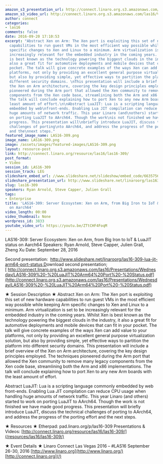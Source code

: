 ```yaml
---
amazon_s3_presentation_url: http://connect.linaro.org.s3.amazonaws.com/las16/Presentations/Wednesday/LAS16-309%20-%20From%20Big%20Iron%20to%20IoT.pdf
amazon_s3_video_url: http://connect.linaro.org.s3.amazonaws.com/las16/Videos/Wednesday/LAS16-309%20Server%20Ecosystem%20%20Xen%20on%20Arm%2C%20from%20Big%20Iron%20to%20IoT.mp4
author: connect
categories:
- las16
comments: false
date: 2016-09-20 17:10:53
excerpt: "Abstract Xen on Arm: The Xen port is exploiting this set of new hardware
  capabilities to run guest VMs in the most efficient way possible while keeping Arm
  specific changes to Xen and Linux to a minimum. Arm virtualization is set to be
  increasingly relevant for the embedded industry in the coming years. \nWhilst Xen
  is best known as the technology powering the biggest clouds in the industry, it
  also a great fit for automotive deployments and mobile devices that can fit in your
  pocket. The talk will give concrete examples of the ways Xen can add value to your
  platforms, not only by providing an excellent general purpose virtualization solution,
  but also by providing simple, yet effective ways to partition the platform into
  different security domains. \nThis presentation will include a brief overview of
  the Xen on Arm architecture, covering the key design principles employed. The techniques
  pioneered during the Arm port that allowed the Xen community to remove many legacy
  components from the Xen code base, streamlining both the Arm and x86 implementations.
  The talk will conclude explaining how to port Xen to any new Arm boards with the
  least amount of effort.\n\nAbstract LuaJIT: Lua is a scripting language commonly
  embedded by web\nfront-ends. Enabling Lua JIT compilation can reduce CPU usage when\nhandling
  huge amounts of network traffic. This year Linaro (and\nothers) started to work
  on porting LuaJIT to AArch64. Though the work\nis not finished we have made good
  progress. This presentation will\nbriefly introduce LuaJIT, discuss the technical
  challenges of porting\nto AArch64, and address the progress of the porting effort
  and the\nnext steps."
featured_image_name: LAS16-309.png
image_name: LAS16-309.png
image: /assets/images/featured-images/LAS16-309.png
layout: resource-post
link: http://connect.linaro.org/resource/las16/las16-309/
post_format:
- Video
session_id: LAS16-309
session_track: LEG
slideshare_embed_url: //www.slideshare.net/slideshow/embed_code/66357564
slideshare_presentation_url: http://www.slideshare.net/linaroorg/las16309-server-ecosystem-xen-on-arm-from-big-iron-to-iot-luajit-status-on-aarch64
slug: las16-309
speakers: Ryan Arnold, Steve Capper, Julien Grall
tags:
- Enterprise
title: 'LAS16-309: Server Ecosystem: Xen on Arm, from Big Iron to IoT & LuaJIT status
  on Aarch64'
video_length: 00:00
video_thumbnail: None
wordpress_id: 3833
youtube_video_url: https://youtu.be/ZTtCHF4FoqM
---
```


LAS16-309: Server Ecosystem: Xen on Arm, from Big Iron to IoT & LuaJIT status on Aarch64
Speakers: Ryan Arnold, Steve Capper, Julien Grall, Zheng Xu
Date: September 28, 2016

Second presentation:  [http://www.slideshare.net/linaroorg/las16-309-lua-jit-arm64-port-status
D](http://www.slideshare.net/linaroorg/las16-309-lua-jit-arm64-port-status)ownload second presentation; [ http://connect.linaro.org.s3.amazonaws.com/las16/Presentations/Wednesday/LAS16-309%20-%20LuaJIT%20Arm64%20Port%20-%20Status.pdf](http://connect.linaro.org.s3.amazonaws.com/las16/Presentations/Wednesday/LAS16-309%20-%20LuaJIT%20Arm64%20Port%20-%20Status.pdf)

★ Session Description ★
Abstract Xen on Arm: The Xen port is exploiting this set of new hardware capabilities to run guest VMs in the most efficient way possible while keeping Arm specific changes to Xen and Linux to a minimum. Arm virtualization is set to be increasingly relevant for the embedded industry in the coming years.
Whilst Xen is best known as the technology powering the biggest clouds in the industry, it also a great fit for automotive deployments and mobile devices that can fit in your pocket. The talk will give concrete examples of the ways Xen can add value to your platforms, not only by providing an excellent general purpose virtualization solution, but also by providing simple, yet effective ways to partition the platform into different security domains.
This presentation will include a brief overview of the Xen on Arm architecture, covering the key design principles employed. The techniques pioneered during the Arm port that allowed the Xen community to remove many legacy components from the Xen code base, streamlining both the Arm and x86 implementations. The talk will conclude explaining how to port Xen to any new Arm boards with the least amount of effort.

Abstract LuaJIT: Lua is a scripting language commonly embedded by web
front-ends. Enabling Lua JIT compilation can reduce CPU usage when
handling huge amounts of network traffic. This year Linaro (and
others) started to work on porting LuaJIT to AArch64. Though the work
is not finished we have made good progress. This presentation will
briefly introduce LuaJIT, discuss the technical challenges of porting
to AArch64, and address the progress of the porting effort and the
next steps.

★ Resources ★
Etherpad: pad.linaro.org/p/las16-309
Presentations & Videos: [http://connect.linaro.org/resource/las16/las16-309/](/resources/las16/las16-309/)

★ Event Details ★
Linaro Connect Las Vegas 2016 – #LAS16
September 26-30, 2016
[http://www.linaro.org](http://www.linaro.org/)
[http://connect.linaro.org](/)
